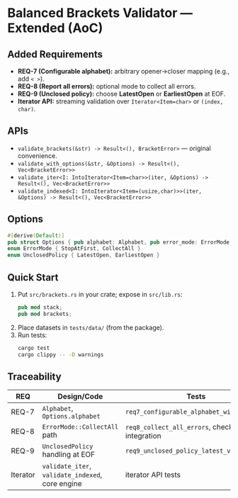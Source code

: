 # Balanced Brackets Validator — Extended (AoC)

## Added Requirements
- **REQ-7 (Configurable alphabet):** arbitrary opener→closer mapping (e.g., add `< >`).
- **REQ-8 (Report all errors):** optional mode to collect all errors.
- **REQ-9 (Unclosed policy):** choose **LatestOpen** or **EarliestOpen** at EOF.
- **Iterator API:** streaming validation over `Iterator<Item=char>` or `(index, char)`.

## APIs
- `validate_brackets(&str) -> Result<(), BracketError>` — original convenience.
- `validate_with_options(&str, &Options) -> Result<(), Vec<BracketError>>`
- `validate_iter<I: IntoIterator<Item=char>>(iter, &Options) -> Result<(), Vec<BracketError>>`
- `validate_indexed<I: IntoIterator<Item=(usize,char)>>(iter, &Options) -> Result<(), Vec<BracketError>>`

## Options
```rust
#[derive(Default)]
pub struct Options { pub alphabet: Alphabet, pub error_mode: ErrorMode, pub unclosed_policy: UnclosedPolicy }
enum ErrorMode { StopAtFirst, CollectAll }
enum UnclosedPolicy { LatestOpen, EarliestOpen }
```

## Quick Start
1. Put `src/brackets.rs` in your crate; expose in `src/lib.rs`:
   ```rust
   pub mod stack;
   pub mod brackets;
   ```
2. Place datasets in `tests/data/` (from the package).
3. Run tests:
   ```bash
   cargo test
   cargo clippy -- -D warnings
   ```

## Traceability
| REQ | Design/Code | Tests |
|-----|-------------|-------|
| REQ-7 | `Alphabet`, `Options.alphabet` | `req7_configurable_alphabet_with_angles` |
| REQ-8 | `ErrorMode::CollectAll` path | `req8_collect_all_errors`, checker integration |
| REQ-9 | `UnclosedPolicy` handling at EOF | `req9_unclosed_policy_latest_vs_earliest` |
| Iterator | `validate_iter`, `validate_indexed`, core engine | iterator API tests |

